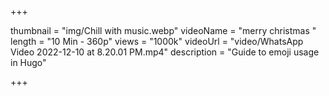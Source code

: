 +++

thumbnail = "img/Chill with music.webp"
videoName = "merry christmas "
length = "10 Min - 360p"
views = "1000k"
videoUrl = "video/WhatsApp Video 2022-12-10 at 8.20.01 PM.mp4"
description = "Guide to emoji usage in Hugo"

+++